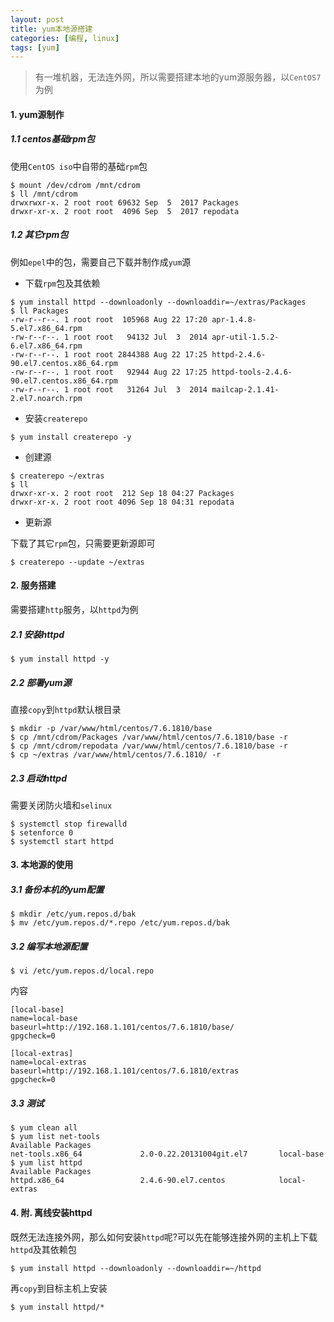 ```yaml
---
layout: post
title: yum本地源搭建
categories: [编程, linux]
tags: [yum]
---
```


> 有一堆机器，无法连外网，所以需要搭建本地的yum源服务器，以`CentOS7`为例

#### 1. yum源制作

##### 1.1 centos基础rpm包

使用`CentOS iso`中自带的基础`rpm`包

```
$ mount /dev/cdrom /mnt/cdrom
$ ll /mnt/cdrom
drwxrwxr-x. 2 root root 69632 Sep  5  2017 Packages
drwxr-xr-x. 2 root root  4096 Sep  5  2017 repodata
```

##### 1.2 其它rpm包

例如`epel`中的包，需要自己下载并制作成`yum`源

* 下载`rpm`包及其依赖

```
$ yum install httpd --downloadonly --downloaddir=~/extras/Packages
$ ll Packages
-rw-r--r--. 1 root root  105968 Aug 22 17:20 apr-1.4.8-5.el7.x86_64.rpm
-rw-r--r--. 1 root root   94132 Jul  3  2014 apr-util-1.5.2-6.el7.x86_64.rpm
-rw-r--r--. 1 root root 2844388 Aug 22 17:25 httpd-2.4.6-90.el7.centos.x86_64.rpm
-rw-r--r--. 1 root root   92944 Aug 22 17:25 httpd-tools-2.4.6-90.el7.centos.x86_64.rpm
-rw-r--r--. 1 root root   31264 Jul  3  2014 mailcap-2.1.41-2.el7.noarch.rpm
```

* 安装`createrepo`

```
$ yum install createrepo -y
```

* 创建源

```
$ createrepo ~/extras
$ ll 
drwxr-xr-x. 2 root root  212 Sep 18 04:27 Packages
drwxr-xr-x. 2 root root 4096 Sep 18 04:31 repodata
```

* 更新源

下载了其它`rpm`包，只需要更新源即可

```
$ createrepo --update ~/extras
```

#### 2. 服务搭建

需要搭建`http`服务，以`httpd`为例

##### 2.1 安装httpd

```
$ yum install httpd -y
```

##### 2.2 部署yum源

直接`copy`到`httpd`默认根目录

```
$ mkdir -p /var/www/html/centos/7.6.1810/base
$ cp /mnt/cdrom/Packages /var/www/html/centos/7.6.1810/base -r
$ cp /mnt/cdrom/repodata /var/www/html/centos/7.6.1810/base -r
$ cp ~/extras /var/www/html/centos/7.6.1810/ -r
```

##### 2.3 启动httpd

需要关闭防火墙和`selinux`

```
$ systemctl stop firewalld
$ setenforce 0
$ systemctl start httpd
```

#### 3. 本地源的使用

##### 3.1 备份本机的yum配置

```
$ mkdir /etc/yum.repos.d/bak
$ mv /etc/yum.repos.d/*.repo /etc/yum.repos.d/bak
```

##### 3.2 编写本地源配置

```
$ vi /etc/yum.repos.d/local.repo
```

内容

```
[local-base]
name=local-base
baseurl=http://192.168.1.101/centos/7.6.1810/base/
gpgcheck=0

[local-extras]
name=local-extras
baseurl=http://192.168.1.101/centos/7.6.1810/extras
gpgcheck=0
```

##### 3.3 测试

```
$ yum clean all
$ yum list net-tools
Available Packages
net-tools.x86_64             2.0-0.22.20131004git.el7       local-base
$ yum list httpd
Available Packages
httpd.x86_64                 2.4.6-90.el7.centos            local-extras
```

#### 4. 附. 离线安装httpd

既然无法连接外网，那么如何安装`httpd`呢?可以先在能够连接外网的主机上下载`httpd`及其依赖包

```
$ yum install httpd --downloadonly --downloaddir=~/httpd
```

再`copy`到目标主机上安装

```
$ yum install httpd/*
```